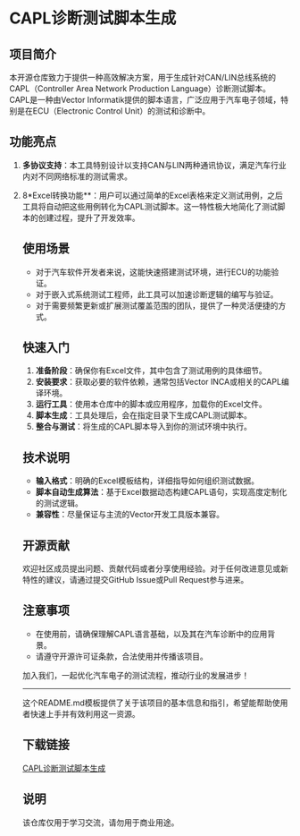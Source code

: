 # CAPL诊断测试脚本生成

## 项目简介

本开源仓库致力于提供一种高效解决方案，用于生成针对CAN/LIN总线系统的CAPL（Controller Area Network Production Language）诊断测试脚本。CAPL是一种由Vector Informatik提供的脚本语言，广泛应用于汽车电子领域，特别是在ECU（Electronic Control Unit）的测试和诊断中。

## 功能亮点

1. **多协议支持**：本工具特别设计以支持CAN与LIN两种通讯协议，满足汽车行业内对不同网络标准的测试需求。
2. 8*Excel转换功能**：用户可以通过简单的Excel表格来定义测试用例，之后工具将自动把这些用例转化为CAPL测试脚本。这一特性极大地简化了测试脚本的创建过程，提升了开发效率。

   ## 使用场景

   - 对于汽车软件开发者来说，这能快速搭建测试环境，进行ECU的功能验证。
   - 对于嵌入式系统测试工程师，此工具可以加速诊断逻辑的编写与验证。
   - 对于需要频繁更新或扩展测试覆盖范围的团队，提供了一种灵活便捷的方式。

   ## 快速入门

   1. **准备阶段**：确保你有Excel文件，其中包含了测试用例的具体细节。
   2. **安装要求**：获取必要的软件依赖，通常包括Vector INCA或相关的CAPL编译环境。
   3. **运行工具**：使用本仓库中的脚本或应用程序，加载你的Excel文件。
   4. **脚本生成**：工具处理后，会在指定目录下生成CAPL测试脚本。
   5. **整合与测试**：将生成的CAPL脚本导入到你的测试环境中执行。

   ## 技术说明

   - **输入格式**：明确的Excel模板结构，详细指导如何组织测试数据。
   - **脚本自动生成算法**：基于Excel数据动态构建CAPL语句，实现高度定制化的测试逻辑。
   - **兼容性**：尽量保证与主流的Vector开发工具版本兼容。

   ## 开源贡献

   欢迎社区成员提出问题、贡献代码或者分享使用经验。对于任何改进意见或新特性的建议，请通过提交GitHub Issue或Pull Request参与进来。

   ## 注意事项

   - 在使用前，请确保理解CAPL语言基础，以及其在汽车诊断中的应用背景。
   - 请遵守开源许可证条款，合法使用并传播该项目。

   加入我们，一起优化汽车电子的测试流程，推动行业的发展进步！

   ---

   这个README.md模板提供了关于该项目的基本信息和指引，希望能帮助使用者快速上手并有效利用这一资源。

   ## 下载链接
   [CAPL诊断测试脚本生成](https://pan.quark.cn/s/b233a8390556)

   ## 说明

   该仓库仅用于学习交流，请勿用于商业用途。

